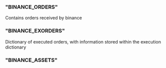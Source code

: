### "BINANCE_ORDERS"
Contains orders received by binance

### "BINANCE_EXORDERS" 
Dictionary of executed orders, with information stored within the execution dictionary

### "BINANCE_ASSETS"



